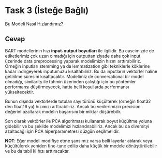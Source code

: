 # Task 3 (İsteğe Bağlı) 

Bu Modeli Nasıl Hızlandırırız?

## Cevap

BART modellerinin hızı **input-output boyutları** ile ilgilidir. Bu caseimizde de etiketlerimiz çok uzun olmadığı için outputtan ziyade daha çok input üzerinde data preprocessing yaparak modelimizin hızını arttırabiliriz. Örneğin inputları stemming ya da lemmatization gibi tekniklerle köklerine kadar indirgeyerek inputumuzu kısaltabiliriz. Bu da inputların vektörler haline getirilme süresini kısaltacaktır. Modelimiz de conversational bir model olmadığı, similarity ile tahmin üzerinden çalıştığı için bu yöntemler performansı düşürmeyecek, hatta belli koşullarda performansı yükseltecektir.

Bunun dışında vektörlerde tutulan sayı türünü küçülterek (örneğin float32 den float16 ya) hızımızı arttırabiliriz. Ancak bu verilerimizin precision değerini azaltarak modelin başarısını bir miktar düşürebilir.

Son olarak vektörler ile PCA algoritması kullanarak boyut küçültme yoluna gidebilir ve bu şekilde modelimizi hızlandırabiliriz. Ancak bu da diversityi azaltacağı için PCA hiperparametresi düzgün seçilmelidir.

**NOT**: Eğer modeli modifiye etme şansımız varsa belli layerlar atılarak veya küçültülerek yeniden fine-tune edilip daha küçük bir modele dönüştürülebilir ve bu da tabii ki hızı arttıracaktır.
